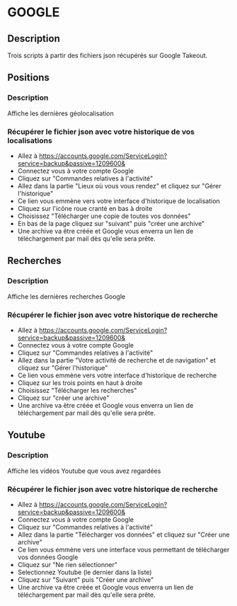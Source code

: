 # GOOGLE

## Description
Trois scripts à partir des fichiers json récupérés sur Google Takeout.

## Positions
### Description
Affiche les dernières géolocalisation

### Récupérer le fichier json avec votre historique de vos localisations
- Allez à <https://accounts.google.com/ServiceLogin?service=backup&passive=1209600&>
- Connectez vous à votre compte Google
- Cliquez sur "Commandes relatives à l'activité"
- Allez dans la partie "Lieux où vous vous rendez" et cliquez sur "Gérer l'historique"
- Ce lien vous emmène vers votre interface d'historique de localisation
- Cliquez sur l'icône roue cranté en bas à droite
- Choisissez "Télécharger une copie de toutes vos données"
- En bas de la page cliquez sur "suivant" puis "créer une archive"
- Une archive va être créée et Google vous enverra un lien de téléchargement par mail dès qu'elle sera prête.

## Recherches
### Description
Affiche les dernières recherches Google

### Récupérer le fichier json avec votre historique de recherche
- Allez à <https://accounts.google.com/ServiceLogin?service=backup&passive=1209600&>
- Connectez vous à votre compte Google
- Cliquez sur "Commandes relatives à l'activité"
- Allez dans la partie "Votre activité de recherche et de navigation" et cliquez sur "Gérer l'historique"
- Ce lien vous emmène vers votre interface d'historique de recherche
- Cliquez sur les trois points en haut à droite
- Choisissez "Télécharger les recherches"
- Cliquez sur "créer une archive"
- Une archive va être créée et Google vous enverra un lien de téléchargement par mail dès qu'elle sera prête.


## Youtube
### Description
Affiche les vidéos Youtube que vous avez regardées

### Récupérer le fichier json avec votre historique de recherche
- Allez à <https://accounts.google.com/ServiceLogin?service=backup&passive=1209600&>
- Connectez vous à votre compte Google
- Cliquez sur "Commandes relatives à l'activité"
- Allez dans la partie "Télécharger vos données" et cliquez sur "Créer une archive"
- Ce lien vous emmène vers une interface vous permettant de télécharger vos données Google
- Cliquez sur "Ne rien sélectionner"
- Selectionnez Youtube (le dernier dans la liste)
- Cliquez sur "Suivant" puis "Créer une archive"
- Une archive va être créée et Google vous enverra un lien de téléchargement par mail dès qu'elle sera prête.



